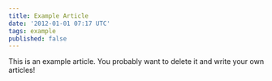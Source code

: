 ```yaml
---
title: Example Article
date: '2012-01-01 07:17 UTC'
tags: example
published: false
---
```


This is an example article. You probably want to delete it and write your own articles!
